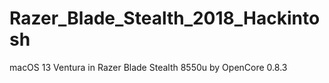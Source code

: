# Razer_Blade_Stealth_2018_Hackintosh

macOS 13 Ventura in Razer Blade Stealth 8550u by OpenCore 0.8.3
